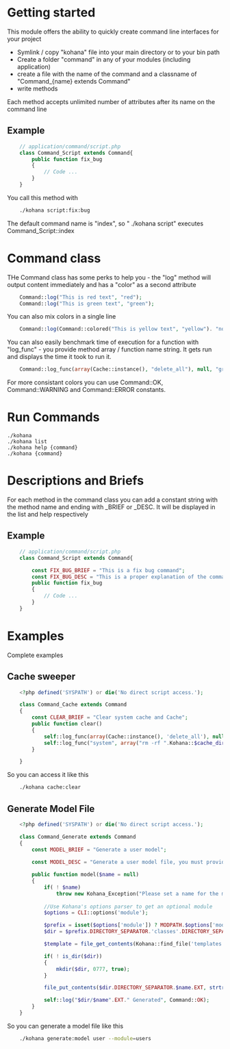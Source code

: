# Getting started

This module offers the ability to quickly create command line interfaces for your project

* Symlink / copy "kohana" file into your main directory or to your bin path
* Create a folder "command" in any of your modules (including application)
* create a file with the name of the command and a classname of "Command_{name} extends Command"
* write methods

Each method accepts unlimited number of attributes after its name on the command line

## Example
```php
	// application/command/script.php
	class Command_Script extends Command{
		public function fix_bug
		{
			// Code ...
		}
	}
```
You call this method with
```bash
	./kohana script:fix:bug
```
The default command name is "index", so "	./kohana script" executes Command_Script::index

# Command class

THe Command class has some perks to help you - the "log" method will output content immediately
and has a "color" as a second attribute
```php
	Command::log("This is red text", "red");
	Command::log("This is green text", "green");
```
You can also mix colors in a single line
```php
	Command::log(Command::colored("This is yellow text", "yellow"). "normal text ".Command::colored("inverted", "black", "white"));
```
You can also easily benchmark time of execution for a function with "log_func" - you provide method array / function name string. It gets run and displays the time it took to run it.
```php
	Command::log_func(array(Cache::instance(), "delete_all"), null, "green");
```
For more consistant colors you can use Command::OK, Command::WARNING and Command::ERROR constants.	

# Run Commands

	./kohana
	./kohana list
	./kohana help {command}
	./kohana {command}

# Descriptions and Briefs

For each method in the command class you can add a constant string with the method name and ending with _BRIEF or _DESC. It will be displayed in the list and help respectively

## Example
```php
	// application/command/script.php
	class Command_Script extends Command{

		const FIX_BUG_BRIEF = "This is a fix bug command";
		const FIX_BUG_DESC = "This is a proper explanation of the command explaining all the options and arguments supported by it";
		public function fix_bug
		{
			// Code ...
		}
	}
```
# Examples

Complete examples

## Cache sweeper
```php
	<?php defined('SYSPATH') or die('No direct script access.');

	class Command_Cache extends Command
	{
		const CLEAR_BRIEF = "Clear system cache and Cache";
		public function clear()
		{
			self::log_func(array(Cache::instance(), 'delete_all'), null, Command::OK);
			self::log_func("system", array("rm -rf ".Kohana::$cache_dir."/*"), Command::OK);
		}

	}
```
So you can access it like this 
```bash
	./kohana cache:clear
```

## Generate Model File
```php
	<?php defined('SYSPATH') or die('No direct script access.');

	class Command_Generate extends Command
	{
		const MODEL_BRIEF = "Generate a user model";
		
		const MODEL_DESC = "Generate a user model file, you must provide the name of the file as argument, optionally you can add a --module to generate this class inside a module, otherwise it will be generated in the application folder.";

		public function model($name = null)
		{
			if( ! $name)
				throw new Kohana_Exception("Please set a name for the model ( generate:model <name> )");
			
			//Use Kohana's options parser to get an optional module
			$options = CLI::options('module');

			$prefix = isset($options['module']) ? MODPATH.$options['module'].DIRECTORY_SEPARATOR : APPPATH;
			$dir = $prefix.DIRECTORY_SEPARATOR.'classes'.DIRECTORY_SEPARATOR.'model';

			$template = file_get_contents(Kohana::find_file('templates', 'migration', 'tpl'));

			if( ! is_dir($dir))
			{
				mkdir($dir, 0777, true);
			}

			file_put_contents($dir.DIRECTORY_SEPARATOR.$name.EXT, strtr($template, array( '{class_name}' => ucfirst($name))));  

			self::log("$dir/$name".EXT." Generated", Command::OK);
		}
	}
```
So you can generate a model file like this 
```bash
	./kohana generate:model user --module=users	
```